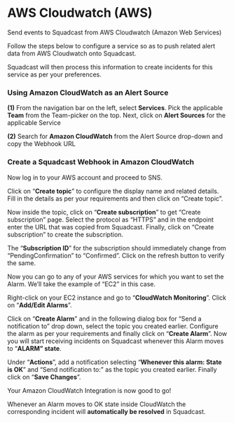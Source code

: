 # AWS Cloudwatch (AWS)

Send events to Squadcast from AWS Cloudwatch (Amazon Web Services)

Follow the steps below to configure a service so as to push related alert data from AWS Cloudwatch onto Squadcast.

Squadcast will then process this information to create incidents for this service as per your preferences.

### Using Amazon CloudWatch as an Alert Source <a href="#using-amazon-cloudwatch-as-an-alert-source" id="using-amazon-cloudwatch-as-an-alert-source"></a>

**(1)** From the navigation bar on the left, select **Services**. Pick the applicable **Team** from the Team-picker on the top. Next, click on **Alert Sources** for the applicable Service

**(2)** Search for **Amazon CloudWatch** from the Alert Source drop-down and copy the Webhook URL

### Create a Squadcast Webhook in Amazon CloudWatch <a href="#create-a-squadcast-webhook-in-amazon-cloudwatch" id="create-a-squadcast-webhook-in-amazon-cloudwatch"></a>

Now log in to your AWS account and proceed to SNS.

Click on “**Create topic**” to configure the display name and related details. Fill in the details as per your requirements and then click on “Create topic”.

Now inside the topic, click on “**Create subscription**” to get “Create subscription” page. Select the protocol as “HTTPS” and in the endpoint enter the URL that was copied from Squadcast. Finally, click on “Create subscription” to create the subscription.

The “**Subscription ID**” for the subscription should immediately change from “PendingConfirmation” to “Confirmed”. Click on the refresh button to verify the same.

Now you can go to any of your AWS services for which you want to set the Alarm. We’ll take the example of “EC2” in this case.

Right-click on your EC2 instance and go to “**CloudWatch Monitoring**”. Click on “**Add/Edit Alarms**”.

Click on “**Create Alarm**” and in the following dialog box for “Send a notification to” drop down, select the topic you created earlier. Configure the alarm as per your requirements and finally click on “**Create Alarm**”. Now you will start receiving incidents on Squadcast whenever this Alarm moves to “**ALARM” state**.

Under “**Actions**”, add a notification selecting “**Whenever this alarm: State is OK**” and “Send notification to:” as the topic you created earlier. Finally click on “**Save Changes**”.

Your Amazon CloudWatch Integration is now good to go!

Whenever an Alarm moves to OK state inside CloudWatch the corresponding incident will **automatically be resolved** in Squadcast.
